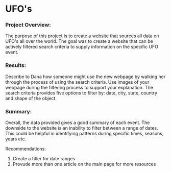 <h1>UFO's </h1>
<h3>Project Overview: </h3> 
The purpose of this project is to create a website that sources all data on UFO's all over the world. The goal was to create a website that can be actively filtered search criteria to supply information on the specific UFO event. 

<h3>Results: </h3>
  
Describe to Dana how someone might use the new webpage by walking her through the process of using the search criteria. Use images of your webpage during the filtering process to support your explanation.
The search criteria provides five options to filter by: date, city, state, country and shape of the object.

  
<h3>Summary: </h3> 
Overall, the data provided gives a good summary of each event. The downside to the website is an inability to filter between a range of dates. This could be helpful in identifying patterns during specific times, seasons, years etc.  

Recommendations:
<ol>
  <li> Create a fitler for date ranges</li>
  <li> Provude more than one article on the main page for more resources </li> 
</ol>
